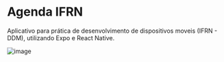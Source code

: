 # Agenda IFRN

Aplicativo para prática de desenvolvimento de dispositivos moveis (IFRN - DDM), utilizando Expo e React Native.

![image](https://github.com/user-attachments/assets/ac99cfaa-d77e-41f9-b6d8-aeb44799694d)
